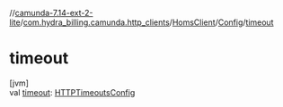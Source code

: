 //[camunda-7.14-ext-2-lite](../../../../index.md)/[com.hydra_billing.camunda.http_clients](../../index.md)/[HomsClient](../index.md)/[Config](index.md)/[timeout](timeout.md)

# timeout

[jvm]\
val [timeout](timeout.md): [HTTPTimeoutsConfig](../../-h-t-t-p-timeouts-config/index.md)
